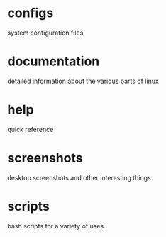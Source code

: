 # configs
system configuration files
    
# documentation
detailed information about the various parts of linux
    
# help
quick reference
    
# screenshots
desktop screenshots and other interesting things
    
# scripts
bash scripts for a variety of uses

